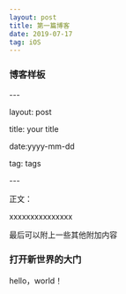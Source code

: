 ```yaml
---
layout: post
title: 第一篇博客
date: 2019-07-17 
tag: iOS
---
```


### 博客样板
<p>
---
<p>	
layout: post
<p>	
title: your title
<p>	
date:yyyy-mm-dd
<p>	
tag: tags
<p>	
---
<p>	
正文：
<p>	
xxxxxxxxxxxxxxx
<p>	
最后可以附上一些其他附加内容

### 打开新世界的大门
hello，world！



